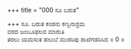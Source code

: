 +++
title = "000 ಸೂ ಬರುತ"

+++
ಸೂ. ಬರುತ ಕಂಡನು ಕಣ್ವನಾಶ್ರಮ  
ವರದ ಜಂಬೂಫಲವ ಮಾರುತಿ  
ತರಲು ಯಮಸುತ ಹಲುಬೆ ಮುರರಿಪು ಶಾಖೆಗಡರಿಸಿದ ॥ 0 ॥